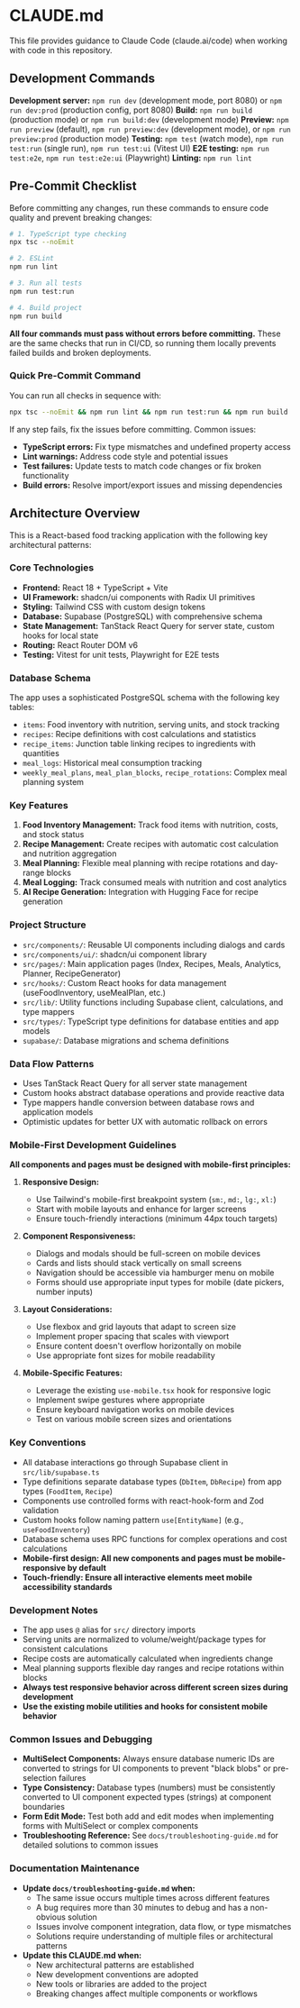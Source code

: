 # CLAUDE.md

This file provides guidance to Claude Code (claude.ai/code) when working with code in this repository.

## Development Commands

**Development server:** `npm run dev` (development mode, port 8080) or `npm run dev:prod` (production config, port 8080)
**Build:** `npm run build` (production mode) or `npm run build:dev` (development mode)
**Preview:** `npm run preview` (default), `npm run preview:dev` (development mode), or `npm run preview:prod` (production mode)
**Testing:** `npm test` (watch mode), `npm run test:run` (single run), `npm run test:ui` (Vitest UI)
**E2E testing:** `npm run test:e2e`, `npm run test:e2e:ui` (Playwright)
**Linting:** `npm run lint`

## Pre-Commit Checklist

Before committing any changes, run these commands to ensure code quality and prevent breaking changes:

```bash
# 1. TypeScript type checking
npx tsc --noEmit

# 2. ESLint
npm run lint

# 3. Run all tests
npm run test:run

# 4. Build project
npm run build
```

**All four commands must pass without errors before committing.** These are the same checks that run in CI/CD, so running them locally prevents failed builds and broken deployments.

### Quick Pre-Commit Command
You can run all checks in sequence with:
```bash
npx tsc --noEmit && npm run lint && npm run test:run && npm run build
```

If any step fails, fix the issues before committing. Common issues:
- **TypeScript errors:** Fix type mismatches and undefined property access
- **Lint warnings:** Address code style and potential issues
- **Test failures:** Update tests to match code changes or fix broken functionality
- **Build errors:** Resolve import/export issues and missing dependencies

## Architecture Overview

This is a React-based food tracking application with the following key architectural patterns:

### Core Technologies
- **Frontend:** React 18 + TypeScript + Vite
- **UI Framework:** shadcn/ui components with Radix UI primitives
- **Styling:** Tailwind CSS with custom design tokens
- **Database:** Supabase (PostgreSQL) with comprehensive schema
- **State Management:** TanStack React Query for server state, custom hooks for local state
- **Routing:** React Router DOM v6
- **Testing:** Vitest for unit tests, Playwright for E2E tests

### Database Schema
The app uses a sophisticated PostgreSQL schema with the following key tables:
- `items`: Food inventory with nutrition, serving units, and stock tracking
- `recipes`: Recipe definitions with cost calculations and statistics
- `recipe_items`: Junction table linking recipes to ingredients with quantities
- `meal_logs`: Historical meal consumption tracking
- `weekly_meal_plans`, `meal_plan_blocks`, `recipe_rotations`: Complex meal planning system

### Key Features
1. **Food Inventory Management:** Track food items with nutrition, costs, and stock status
2. **Recipe Management:** Create recipes with automatic cost calculation and nutrition aggregation
3. **Meal Planning:** Flexible meal planning with recipe rotations and day-range blocks
4. **Meal Logging:** Track consumed meals with nutrition and cost analytics
5. **AI Recipe Generation:** Integration with Hugging Face for recipe generation

### Project Structure
- `src/components/`: Reusable UI components including dialogs and cards
- `src/components/ui/`: shadcn/ui component library
- `src/pages/`: Main application pages (Index, Recipes, Meals, Analytics, Planner, RecipeGenerator)
- `src/hooks/`: Custom React hooks for data management (useFoodInventory, useMealPlan, etc.)
- `src/lib/`: Utility functions including Supabase client, calculations, and type mappers
- `src/types/`: TypeScript type definitions for database entities and app models
- `supabase/`: Database migrations and schema definitions

### Data Flow Patterns
- Uses TanStack React Query for all server state management
- Custom hooks abstract database operations and provide reactive data
- Type mappers handle conversion between database rows and application models
- Optimistic updates for better UX with automatic rollback on errors

### Mobile-First Development Guidelines

**All components and pages must be designed with mobile-first principles:**

1. **Responsive Design:**
   - Use Tailwind's mobile-first breakpoint system (`sm:`, `md:`, `lg:`, `xl:`)
   - Start with mobile layouts and enhance for larger screens
   - Ensure touch-friendly interactions (minimum 44px touch targets)

2. **Component Responsiveness:**
   - Dialogs and modals should be full-screen on mobile devices
   - Cards and lists should stack vertically on small screens
   - Navigation should be accessible via hamburger menu on mobile
   - Forms should use appropriate input types for mobile (date pickers, number inputs)

3. **Layout Considerations:**
   - Use flexbox and grid layouts that adapt to screen size
   - Implement proper spacing that scales with viewport
   - Ensure content doesn't overflow horizontally on mobile
   - Use appropriate font sizes for mobile readability

4. **Mobile-Specific Features:**
   - Leverage the existing `use-mobile.tsx` hook for responsive logic
   - Implement swipe gestures where appropriate
   - Ensure keyboard navigation works on mobile devices
   - Test on various mobile screen sizes and orientations

### Key Conventions
- All database interactions go through Supabase client in `src/lib/supabase.ts`
- Type definitions separate database types (`DbItem`, `DbRecipe`) from app types (`FoodItem`, `Recipe`)
- Components use controlled forms with react-hook-form and Zod validation
- Custom hooks follow naming pattern `use[EntityName]` (e.g., `useFoodInventory`)
- Database schema uses RPC functions for complex operations and cost calculations
- **Mobile-first design: All new components and pages must be mobile-responsive by default**
- **Touch-friendly: Ensure all interactive elements meet mobile accessibility standards**

### Development Notes
- The app uses `@` alias for `src/` directory imports
- Serving units are normalized to volume/weight/package types for consistent calculations
- Recipe costs are automatically calculated when ingredients change
- Meal planning supports flexible day ranges and recipe rotations within blocks
- **Always test responsive behavior across different screen sizes during development**
- **Use the existing mobile utilities and hooks for consistent mobile behavior**

### Common Issues and Debugging
- **MultiSelect Components:** Always ensure database numeric IDs are converted to strings for UI components to prevent "black blobs" or pre-selection failures
- **Type Consistency:** Database types (numbers) must be consistently converted to UI component expected types (strings) at component boundaries
- **Form Edit Mode:** Test both add and edit modes when implementing forms with MultiSelect or complex components
- **Troubleshooting Reference:** See `docs/troubleshooting-guide.md` for detailed solutions to common issues

### Documentation Maintenance
- **Update `docs/troubleshooting-guide.md` when:**
  - The same issue occurs multiple times across different features
  - A bug requires more than 30 minutes to debug and has a non-obvious solution
  - Issues involve component integration, data flow, or type mismatches
  - Solutions require understanding of multiple files or architectural patterns
- **Update this CLAUDE.md when:**
  - New architectural patterns are established
  - New development conventions are adopted
  - New tools or libraries are added to the project
  - Breaking changes affect multiple components or workflows